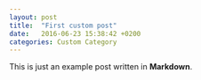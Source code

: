 ```yaml
---
layout: post
title:  "First custom post"
date:   2016-06-23 15:38:42 +0200
categories: Custom Category
---
```

This is just an example post written in **Markdown**.


[jekyll-docs]: http://jekyllrb.com/docs/home
[jekyll-gh]:   https://github.com/jekyll/jekyll
[jekyll-talk]: https://talk.jekyllrb.com/
